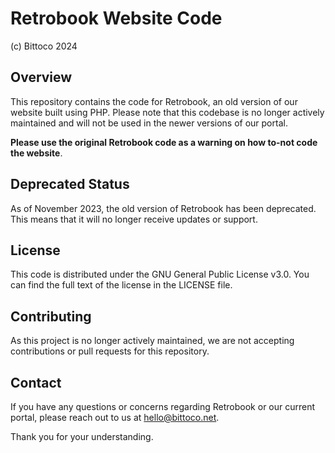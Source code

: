 # Retrobook Website Code
(c) Bittoco 2024

## Overview

This repository contains the code for Retrobook, an old version of our website built using PHP. Please note that this codebase is no longer actively maintained and will not be used in the newer versions of our portal.

**Please use the original Retrobook code as a warning on how to-not code the website**. 

## Deprecated Status

As of November 2023, the old version of Retrobook has been deprecated. This means that it will no longer receive updates or support. 

## License

This code is distributed under the GNU General Public License v3.0. You can find the full text of the license in the LICENSE file.

## Contributing

As this project is no longer actively maintained, we are not accepting contributions or pull requests for this repository.

## Contact

If you have any questions or concerns regarding Retrobook or our current portal, please reach out to us at [hello@bittoco.net](mailto:hello@bittoco.net).

Thank you for your understanding.

